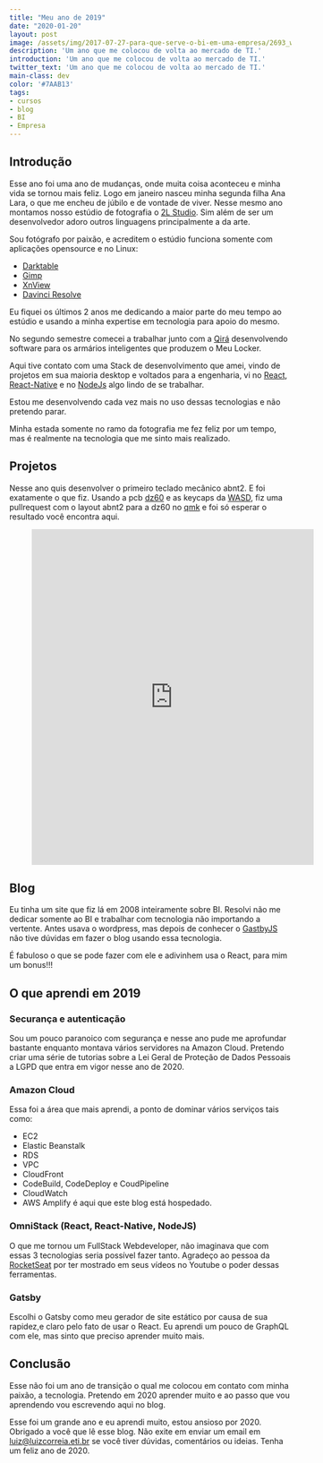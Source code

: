 ```yaml
---
title: "Meu ano de 2019"
date: "2020-01-20"
layout: post
image: /assets/img/2017-07-27-para-que-serve-o-bi-em-uma-empresa/2693_web.jpg
description: 'Um ano que me colocou de volta ao mercado de TI.'
introduction: 'Um ano que me colocou de volta ao mercado de TI.'
twitter_text: 'Um ano que me colocou de volta ao mercado de TI.'
main-class: dev
color: '#7AAB13'
tags:
- cursos
- blog
- BI
- Empresa
---
```

## Introdução

Esse ano foi uma ano de mudanças, onde muita coisa aconteceu e minha vida se tornou mais feliz.
Logo em janeiro nasceu minha segunda filha Ana Lara, o que me encheu de júbilo e de vontade de viver.
Nesse mesmo ano montamos nosso estúdio de fotografia o [2L Studio](https://2l.fot.br).
Sim além de ser um desenvolvedor adoro outros linguagens principalmente a da arte.

Sou fotógrafo por paixão, e acreditem o estúdio funciona somente com aplicações opensource e no Linux:
* [Darktable](https://www.darktable.org/)
* [Gimp](https://www.gimp.org/)
* [XnView](https://www.xnview.com/)
* [Davinci Resolve](https://www.blackmagicdesign.com/br/products/davinciresolve)

Eu fiquei os últimos 2 anos me dedicando a maior parte do meu tempo ao estúdio e usando a minha expertise em tecnologia para apoio do mesmo.

No segundo semestre comecei a trabalhar junto com a [Qirá](https://qira.com.br) desenvolvendo software para os armários inteligentes que produzem o Meu Locker.

Aqui tive contato com uma Stack de desenvolvimento que amei, vindo de projetos em sua maioria desktop e voltados para a engenharia, vi no [React](https://pt-br.reactjs.org/), [React-Native](https://facebook.github.io/react-native/) e no [NodeJs](https://nodejs.org/en/) algo lindo de se trabalhar.

Estou me desenvolvendo cada vez mais no uso dessas tecnologias e não pretendo parar.

Minha estada somente no ramo da fotografia me fez feliz por um tempo, mas é realmente na tecnologia que me sinto mais realizado.

## Projetos

Nesse ano quis desenvolver o primeiro teclado mecânico abnt2. E foi exatamente o que fiz.
Usando a pcb [dz60]() e as keycaps da [WASD](https://www.wasdkeyboards.com/), fiz uma pullrequest com o layout abnt2 para a dz60 no [qmk](https://qmk.fm/) e foi só esperar o resultado você encontra aqui.

<!-- blank line -->
<figure class="video_container">
<iframe src="https://www.linkedin.com/embed/feed/update/urn:li:ugcPost:6613942936801431552" height="600" width="504" frameborder="0" allowfullscreen="true"> </iframe>
</figure>
<!-- blank line -->


## Blog

Eu tinha um site que fiz lá em 2008 inteiramente sobre BI.
Resolvi não me dedicar somente ao BI e trabalhar com tecnologia não importando a vertente.
Antes usava o wordpress, mas depois de conhecer o [GastbyJS](https://www.gatsbyjs.org/) não tive dúvidas em fazer o blog usando essa tecnologia.

É fabuloso o que se pode fazer com ele e adivinhem usa o React, para mim um bonus!!!

## O que aprendi em 2019

### Securança e autenticação

Sou um pouco paranoico com segurança e nesse ano pude me aprofundar bastante enquanto montava vários servidores na Amazon Cloud.
Pretendo criar uma série de tutorias sobre a Lei Geral de Proteção de Dados Pessoais a LGPD que entra em vigor nesse ano de 2020.

### Amazon Cloud

Essa foi a área que mais aprendi, a ponto de dominar vários serviços tais como:

- EC2
- Elastic Beanstalk
- RDS
- VPC
- CloudFront
- CodeBuild, CodeDeploy e CoudPipeline
- CloudWatch
- AWS Amplify é aqui que este blog está hospedado.

### OmniStack (React, React-Native, NodeJS)

O que me tornou um FullStack Webdeveloper, não imaginava que com essas 3 tecnologias seria possível fazer tanto.
Agradeço ao pessoa da [RocketSeat](https://rocketseat.com.br/) por ter mostrado em seus vídeos no Youtube o poder dessas ferramentas.

### Gatsby

Escolhi o Gatsby como meu gerador de site estático por causa de sua rapidez,e claro pelo fato de usar o React. Eu aprendi um pouco de GraphQL com ele, mas sinto que preciso aprender muito mais.

## Conclusão

Esse não foi um ano de transição o qual me colocou em contato com minha paixão, a tecnologia.
Pretendo em 2020 aprender muito e ao passo que vou aprendendo vou escrevendo aqui no blog.

Esse foi um grande ano e eu aprendi muito, estou ansioso por 2020. Obrigado a você que lê esse blog.
Não exite em enviar um email em luiz@luizcorreia.eti.br se você tiver dúvidas, comentários ou ideias.
Tenha um feliz ano de 2020.


